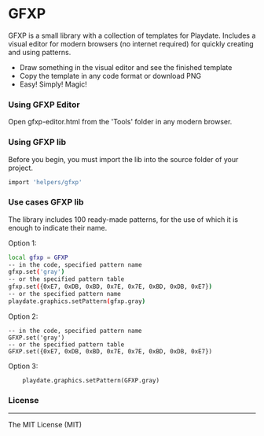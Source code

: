 # GFXP

GFXP is a small library with a collection of templates for Playdate. Includes a visual editor for modern browsers (no internet required) for quickly creating and using patterns.

- Draw something in the visual editor and see the finished template
- Copy the template in any code format or download PNG
- Easy! Simply! Magic!

### Using GFXP Editor

Open gfxp-editor.html from the 'Tools' folder in any modern browser.


### Using GFXP lib

Before you begin, you must import the lib into the source folder of your project.

```sh
import 'helpers/gfxp'
```


### Use cases GFXP lib

The library includes 100 ready-made patterns, for the use of which it is enough to indicate their name.

Option 1:

```sh
local gfxp = GFXP
-- in the code, specified pattern name
gfxp.set('gray')
-- or the specified pattern table
gfxp.set({0xE7, 0xDB, 0xBD, 0x7E, 0x7E, 0xBD, 0xDB, 0xE7})
-- or the specified pattern name
playdate.graphics.setPattern(gfxp.gray)
```

Option 2:

```
-- in the code, specified pattern name
GFXP.set('gray')
-- or the specified pattern table
GFXP.set({0xE7, 0xDB, 0xBD, 0x7E, 0x7E, 0xBD, 0xDB, 0xE7})
```

Option 3:

```
	playdate.graphics.setPattern(GFXP.gray)	
```



### License
----

The MIT License (MIT)

